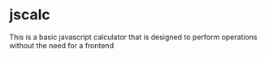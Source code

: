 # jscalc
This is a basic javascript calculator that is designed to perform operations without the need for a frontend
